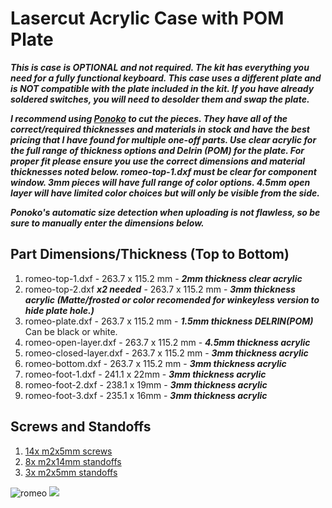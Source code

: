 # Lasercut Acrylic Case with POM Plate

***This is case is OPTIONAL and not required. The kit has everything you need for a fully functional keyboard.
This case uses a different plate and is NOT compatible with the plate included in the kit.
If you have already soldered switches, you will need to desolder them and swap the plate.***

***I recommend using [Ponoko](https://www.ponoko.com) to cut the pieces. They have all of the correct/required thicknesses and materials in stock and have the best pricing that I have found for multiple one-off parts. Use clear acrylic for the full range of thickness options and Delrin (POM) for the plate. For proper fit please ensure you use the correct dimensions and material thicknesses noted below. romeo-top-1.dxf must be clear for component window. 3mm pieces will have full range of color options. 4.5mm open layer will have limited color choices but will only be visible from the side.***

***Ponoko's automatic size detection when uploading is not flawless, so be sure to manually enter the dimensions below.***

## Part Dimensions/Thickness (Top to Bottom)
1. romeo-top-1.dxf - 263.7 x 115.2 mm - ***2mm thickness clear acrylic***
2. romeo-top-2.dxf ***x2 needed*** - 263.7 x 115.2 mm - ***3mm thickness acrylic (Matte/frosted or color recomended for winkeyless version to hide plate hole.)***
3. romeo-plate.dxf - 263.7 x 115.2 mm - ***1.5mm thickness DELRIN(POM)*** Can be black or white.
4. romeo-open-layer.dxf - 263.7 x 115.2 mm - ***4.5mm thickness acrylic***
5. romeo-closed-layer.dxf - 263.7 x 115.2 mm - ***3mm thickness acrylic***
6. romeo-bottom.dxf - 263.7 x 115.2 mm - ***3mm thickness acrylic***
7. romeo-foot-1.dxf - 241.1 x 22mm - ***3mm thickness acrylic***
8. romeo-foot-2.dxf - 238.1 x 19mm - ***3mm thickness acrylic***
9. romeo-foot-3.dxf - 235.1 x 16mm - ***3mm thickness acrylic***

## Screws and Standoffs
1. [14x m2x5mm screws](https://www.aliexpress.com/item/32870342767.html?spm=a2g0o.productlist.0.0.27966799mfy194&algo_pvid=98f7a66e-57d9-4ca1-95a8-3b2bc99288b9&algo_expid=98f7a66e-57d9-4ca1-95a8-3b2bc99288b9-13&btsid=da4f7f18-e93d-4ac9-b663-3a1246c85e80&ws_ab_test=searchweb0_0,searchweb201602_7,searchweb201603_53)
2. [8x m2x14mm standoffs](https://www.aliexpress.com/item/32968906213.html?spm=a2g0o.productlist.0.0.265047aaJgjb3X&algo_pvid=cd49ee05-cc1d-4ee2-adb1-eb3f27e62dc2&algo_expid=cd49ee05-cc1d-4ee2-adb1-eb3f27e62dc2-18&btsid=dcb8921a-e3ef-46a9-ae35-4c76361d9e36&ws_ab_test=searchweb0_0,searchweb201602_7,searchweb201603_53)
3. [3x m2x5mm standoffs](https://www.aliexpress.com/item/32968906213.html?spm=a2g0o.productlist.0.0.265047aaJgjb3X&algo_pvid=cd49ee05-cc1d-4ee2-adb1-eb3f27e62dc2&algo_expid=cd49ee05-cc1d-4ee2-adb1-eb3f27e62dc2-18&btsid=dcb8921a-e3ef-46a9-ae35-4c76361d9e36&ws_ab_test=searchweb0_0,searchweb201602_7,searchweb201603_53)

![romeo](../doc/images/romeo-case-top.png)
![](../doc/images/romeo-case-side.png)